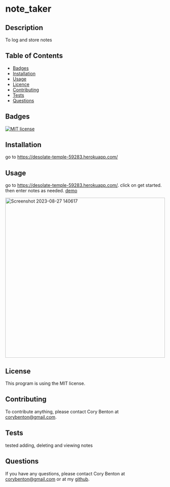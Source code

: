 # note_taker

## Description

To log and store notes 

## Table of Contents

- [Badges](#badges)
- [Installation](#installation)
- [Usage](#usage)
- [Licence](#license)
- [Contributing](#contributing)
- [Tests](#tests)
- [Questions](#questions)

## Badges

[![MIT license](https://img.shields.io/badge/License-MIT-blue.svg)](https://lbesson.mit-license.org/)

## Installation

go to https://desolate-temple-59283.herokuapp.com/

## Usage

go to https://desolate-temple-59283.herokuapp.com/. click on get started. then enter notes as needed.
[demo](https://drive.google.com/file/d/1_2dcU3w3kE5hQKlpRjabrM6PJL5fjiSK/view)

<img width="503" alt="Screenshot 2023-08-27 140617" src="https://github.com/corybenton/note_taker/assets/128768293/1e77c4bd-06eb-4a87-8ade-a851002f5e75">


## License

This program is using the MIT license.

## Contributing

To contribute anything, please contact Cory Benton at corybenton@gmail.com.

## Tests

tested adding, deleting and viewing notes

## Questions

If you have any questions, please contact Cory Benton at corybenton@gmail.com
or at my [github](https://github.com/corybenton).
